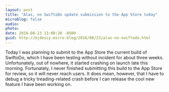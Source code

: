 ```yaml
---
layout: post
title: "Alas, no SwiftoDo update submission to the App Store today"
microblog: false
audio: 
photo: 
date: 2018-08-23 13:08:20 -0500
guid: http://mjdescy.micro.blog/2018/08/23/alas-no-swiftodo.html
---
```


Today I was planning to submit to the App Store the current build of SwiftoDo, which I have been testing without incident for about three weeks. Unfortunately, out of nowhere, it started crashing on launch late this morning. Fortunately, I never finished submitting this build to the App Store for review, so it will never reach users. It does mean, however, that I have to debug a tricky treading-related crash before I can release the cool new feature I have been working on.
